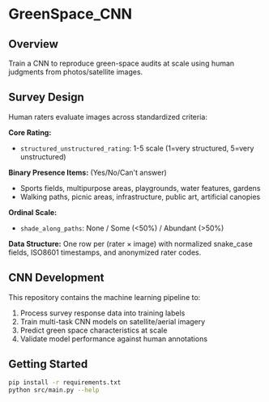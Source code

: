 # GreenSpace_CNN

## Overview
Train a CNN to reproduce green-space audits at scale using human judgments from photos/satellite images.

## Survey Design
Human raters evaluate images across standardized criteria:

**Core Rating:**
- `structured_unstructured_rating`: 1-5 scale (1=very structured, 5=very unstructured)

**Binary Presence Items:** (Yes/No/Can't answer)
- Sports fields, multipurpose areas, playgrounds, water features, gardens
- Walking paths, picnic areas, infrastructure, public art, artificial canopies

**Ordinal Scale:**
- `shade_along_paths`: None / Some (<50%) / Abundant (>50%)

**Data Structure:** One row per (rater × image) with normalized snake_case fields, ISO8601 timestamps, and anonymized rater codes.

## CNN Development
This repository contains the machine learning pipeline to:
1. Process survey response data into training labels
2. Train multi-task CNN models on satellite/aerial imagery
3. Predict green space characteristics at scale
4. Validate model performance against human annotations

## Getting Started
```bash
pip install -r requirements.txt
python src/main.py --help
```
